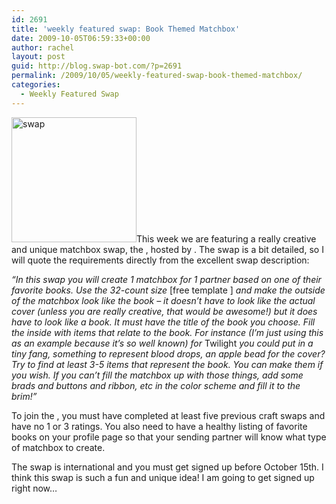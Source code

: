 ```yaml
---
id: 2691
title: 'weekly featured swap: Book Themed Matchbox'
date: 2009-10-05T06:59:33+00:00
author: rachel
layout: post
guid: http://blog.swap-bot.com/?p=2691
permalink: /2009/10/05/weekly-featured-swap-book-themed-matchbox/
categories:
  - Weekly Featured Swap
---
```

[<img src="http://blog.swap-bot.com/wp-content/uploads/2009/10/swap.jpg" alt="swap" title="swap" width="200" height="200" class="alignleft size-full wp-image-2692" />](http://www.swap-bot.com/swap/show/46329)This week we are featuring a really creative and unique matchbox swap, the , hosted by . The swap is a bit detailed, so I will quote the requirements directly from the excellent swap description: 

_&#8220;In this swap you will create 1 matchbox for 1 partner based on one of their favorite books. Use the 32-count size_ [free template ] _and make the outside of the matchbox look like the book &#8211; it doesn&#8217;t have to look like the actual cover (unless you are really creative, that would be awesome!) but it does have to look like a book. It must have the title of the book you choose. Fill the inside with items that relate to the book. For instance (I&#8217;m just using this as an example because it&#8217;s so well known) for_ Twilight _you could put in a tiny fang, something to represent blood drops, an apple bead for the cover? Try to find at least 3-5 items that represent the book. You can make them if you wish. If you can&#8217;t fill the matchbox up with those things, add some brads and buttons and ribbon, etc in the color scheme and fill it to the brim!&#8221;_ 

To join the , you must have completed at least five previous craft swaps and have no 1 or 3 ratings. You also need to have a healthy listing of favorite books on your profile page so that your sending partner will know what type of matchbox to create. 

The swap is international and you must get signed up before October 15th. I think this swap is such a fun and unique idea! I am going to get signed up right now&#8230;